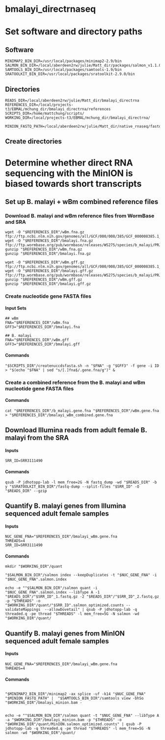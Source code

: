 # bmalayi_directrnaseq
 
# Set software and directory paths

## Software

```{bash, eval = F}
MINIMAP2_BIN_DIR=/usr/local/packages/minimap2-2.9/bin
SALMON_BIN_DIR=/local/aberdeen2rw/julie/Matt_dir/packages/salmon_v1.1.0/bin
SAMTOOLS_BIN_DIR=/usr/local/packages/samtools-1.9/bin
SRATOOLKIT_BIN_DIR=/usr/local/packages/sratoolkit-2.9.0/bin
```
## Directories

```{bash, eval = F}
READS_DIR=/local/aberdeen2rw/julie/Matt_dir/bmalayi_directrna
REFERENCES_DIR=/local/projects-t3/EBMAL/mchung_dir/bmalayi_directrna/references
SCRIPTS_DIR=/home/mattchung/scripts/
WORKING_DIR=/local/projects-t3/EBMAL/mchung_dir/bmalayi_directrna/

MINION_FASTQ_PATH=/local/aberdeen2rw/julie/Matt_dir/native_rnaseq/fastq/fastq_runid_99e99f03c34e17a40f27574a4cccea4f0f08e63c.fastq
```

## Create directories

# Determine whether direct RNA sequencing with the MinION is biased towards short transcripts

## Set up B. malayi + wBm combined reference files

### Download B. malayi and wBm reference files from WormBase and SRA

```{bash, eval = F}
wget -O "$REFERENCES_DIR"/wBm.fna.gz ftp://ftp.ncbi.nlm.nih.gov/genomes/all/GCF/000/008/385/GCF_000008385.1_ASM838v1/GCF_000008385.1_ASM838v1_genomic.fna.gz
wget -O "$REFERENCES_DIR"/bmalayi.fna.gz ftp://ftp.wormbase.org/pub/wormbase/releases/WS275/species/b_malayi/PRJNA10729/b_malayi.PRJNA10729.WS275.genomic.fa.gz
gunzip "$REFERENCES_DIR"/wBm.fna.gz
gunzip "$REFERENCES_DIR"/bmalayi.fna.gz

wget -O "$REFERENCES_DIR"/wBm.gff.gz ftp://ftp.ncbi.nlm.nih.gov/genomes/all/GCF/000/008/385/GCF_000008385.1_ASM838v1/GCF_000008385.1_ASM838v1_genomic.gff.gz
wget -O "$REFERENCES_DIR"/bmalayi.gff.gz ftp://ftp.wormbase.org/pub/wormbase/releases/WS275/species/b_malayi/PRJNA10729/b_malayi.PRJNA10729.WS275.annotations.gff3.gz
gunzip "$REFERENCES_DIR"/wBm.gff.gz
gunzip "$REFERENCES_DIR"/bmalayi.gff.gz
```

### Create nucleotide gene FASTA files

#### Input Sets
```{bash, eval = F}
## wBm
FNA="$REFERENCES_DIR"/wBm.fna
GFF3="$REFERENCES_DIR"/bmalayi.fna

## B. malayi
FNA="$REFERENCES_DIR"/wBm.gff
GFF3="$REFERENCES_DIR"/bmalayi.gff
```

#### Commands
```{bash, eval = F}
"$SCRIPTS_DIR"/createnuccdsfasta.sh -n "$FNA" -g "$GFF3" -f gene -i ID > "$(echo "$FNA" | sed "s/[.]fna$/.gene.fna/g")" &
```

### Create a combined reference from the B. malayi and wBm nucleotide gene FASTA files

#### Commands
```{bash, eval = F}
cat "$REFERENCES_DIR"/b_malayi.gene.fna "$REFERENCES_DIR"/wBm.gene.fna > "$REFERENCES_DIR"/bmalayi_wBm_combined.gene.fna
```

## Download Illumina reads from adult female B. malayi from the SRA

#### Inputs
```{bash, eval = F}
SRR_ID=SRR3111490
```

#### Commands
```{bash, eval = F}
qsub -P jdhotopp-lab -l mem_free=2G -N fastq_dump -wd "$READS_DIR" -b y "$SRATOOLKIT_BIN_DIR"/fastq-dump --split-files "$SRR_ID" -O "$READS_DIR" --gzip
```

## Quantify B. malayi genes from Illumina sequenced adult female samples

#### Inputs
```{bash, eval = F}
NUC_GENE_FNA="$REFERENCES_DIR"/bmalayi_wBm.gene.fna
THREADS=4
SRR_ID=SRR3111490
```

#### Commands
```{bash, eval = F}
mkdir "$WORKING_DIR"/quant

"$SALMON_BIN_DIR"/salmon index --keepDuplicates -t "$NUC_GENE_FNA" -i "$NUC_GENE_FNA".salmon.index

echo -e ""$SALMON_BIN_DIR"/salmon quant -i "$NUC_GENE_FNA".salmon.index --libType A -1 "$READS_DIR"/"$SRR_ID"_1.fastq.gz -2 "$READS_DIR"/"$SRR_ID"_2.fastq.gz -p "$THREADS" -o "$WORKING_DIR"/quant/"$SRR_ID".salmon_optimized.counts --validateMappings  --allowDovetail" | qsub -P jdhotopp-lab -q threaded.q -pe thread "$THREADS" -l mem_free=5G -N salmon -wd "$WORKING_DIR"/quant/
```

## Quantify B. malayi genes from MinION sequenced adult female samples

#### Inputs
```{bash, eval = F}
NUC_GENE_FNA="$REFERENCES_DIR"/bmalayi_wBm.gene.fna
THREADS=4
```

#### Commands
```{bash, eval = F}

"$MINIMAP2_BIN_DIR"/minimap2 -ax splice -uf -k14 "$NUC_GENE_FNA" "$MINION_FASTQ_PATH" |  "$SAMTOOLS_BIN_DIR"/samtools view -bhSo "$WORKING_DIR"/bmalayi_minion.bam -


echo -e ""$SALMON_BIN_DIR"/salmon quant -t "$NUC_GENE_FNA" --libType A -a "$WORKING_DIR"/bmalayi_minion.bam -p "$THREADS" -o "$WORKING_DIR"/quant/MinION.salmon_optimized.counts" | qsub -P jdhotopp-lab -q threaded.q -pe thread "$THREADS" -l mem_free=5G -N salmon -wd "$WORKING_DIR"/quant/
```